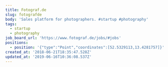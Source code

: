```yaml
---
title: Fotograf.de
slug: fotografde
body: 'Sales platform for photographers. #startup #photography'
tags:
  - startup
  - photography
job_board_url: 'https://www.fotograf.de/jobs/#jobs'
positions:
  - position: '{"type":"Point","coordinates":[52.5329113,13.4281757]}'
created_at: '2018-06-21T18:35:47.528Z'
updated_at: '2019-06-16T10:36:08.537Z'
---
```


